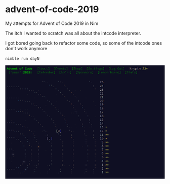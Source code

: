 # advent-of-code-2019

My attempts for Advent of Code 2019 in Nim

The itch I wanted to scratch was all about the intcode interpreter.

I got bored going back to refactor some code, so some of the intcode ones don't work anymore

`nimble run dayN`

![progress](progress.png)